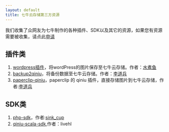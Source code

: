 ```yaml
---
layout: default
title: 七牛云存储第三方资源
---
```


我们收集了众网友为七牛制作的各种插件、SDK以及其它的资源，如果您有资源需要被收集，请点此[申请](http://www.qiniu.com)

## 插件类

1. [wordpress插件](http://downloads.wordpress.org/plugin/wpjam-qiniu.zip)，将wordPress的图片保存至七牛云存储。作者：[水煮鱼](http://blog.wpjam.com/project/wpjam-qiniutek/)
1. [backup2qiniu](https://github.com/lidaobing/backup2qiniu)，将备份数据至七牛云存储。作者：[李道兵](blog.lidaobing.com)
1. [paperclip-qiniu](https://github.com/lidaobing/paperclip-qiniu)，paperclip 的 qiniu 插件，直接存储图片到七牛云存储，作者:[李道兵](blog.lidaobing.com)

## SDK类

1. [php-sdk](https://github.com/sinkcup/php-sdk/tree/pear)，作者:[sink_cup](http://www.cnblogs.com/sink_cup/)
1. [qiniu-scala-sdk](http://git.oschina.net/livehl/qiniu-scala-sdk.git),作者：livehl




